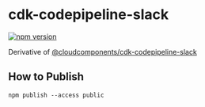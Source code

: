 # cdk-codepipeline-slack

[![npm version](https://badge.fury.io/js/@n04h%2Fcdk-codepipeline-slack.svg)](https://badge.fury.io/js/@n04h%2Fcdk-codepipeline-slack)

Derivative of [@cloudcomponents/cdk-codepipeline-slack](https://github.com/cloudcomponents/cdk-constructs)

## How to Publish

```console
npm publish --access public
```
